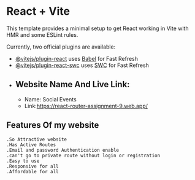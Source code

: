 # React + Vite

This template provides a minimal setup to get React working in Vite with HMR and some ESLint rules.

Currently, two official plugins are available:

- [@vitejs/plugin-react](https://github.com/vitejs/vite-plugin-react/blob/main/packages/plugin-react/README.md) uses [Babel](https://babeljs.io/) for Fast Refresh
- [@vitejs/plugin-react-swc](https://github.com/vitejs/vite-plugin-react-swc) uses [SWC](https://swc.rs/) for Fast Refresh
 - ## Website Name And Live Link:
     - Name: Social Events
     - Link:https://react-router-assignment-9.web.app/

## Features Of my website

    .So Attractive website
    .Has Active Routes
    .Email and password Authentication enable
    .can't go to private route without login or registration
    .Easy to use
    .Responsive for all
    .Affordable for all
